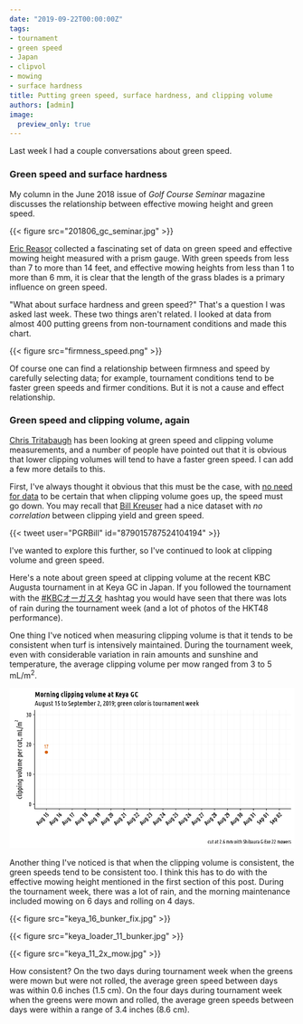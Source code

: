 ```yaml
---
date: "2019-09-22T00:00:00Z"
tags:
- tournament
- green speed
- Japan
- clipvol
- mowing
- surface hardness
title: Putting green speed, surface hardness, and clipping volume
authors: [admin]
image:
  preview_only: true
---
```


Last week I had a couple conversations about green speed. 

### Green speed and surface hardness

My column in the June 2018 issue of *Golf Course Seminar* magazine discusses the relationship between effective mowing height and green speed.

{{< figure src="201806_gc_seminar.jpg" >}}

[Eric Reasor](https://twitter.com/TurfBlade) collected a fascinating set of data on green speed and effective mowing height measured with a prism gauge. With green speeds from less than 7 to more than 14 feet, and effective mowing heights from less than 1 to more than 6 mm, it is clear that the length of the grass blades is a primary influence on green speed.

"What about surface hardness and green speed?" That's a question I was asked last week. These two things aren't related. I looked at data from almost 400 putting greens from non-tournament conditions and made this chart.

{{< figure src="firmness_speed.png" >}}

Of course one can find a relationship between firmness and speed by carefully selecting data; for example, tournament conditions tend to be faster green speeds and firmer conditions. But it is not a cause and effect relationship.

### Green speed and clipping volume, again

[Chris Tritabaugh](https://twitter.com/ct_turf/status/1174283524695830529?s=20) has been looking at green speed and clipping volume measurements, and a number of people have pointed out that it is obvious that lower clipping volumes will tend to have a faster green speed. I can add a few more details to this.

First, I've always thought it obvious that this must be the case, with [no need for data](https://www.blog.asianturfgrass.com/2017/06/i-dont-really-need-to-show-any-data-for-this-to-be-certain.html) to be certain that when clipping volume goes up, the speed must go down. You may recall that [Bill Kreuser](https://twitter.com/UNLturf/status/879015787524104194?s=20) had a nice dataset with *no correlation* between clipping yield and green speed.

{{< tweet user="PGRBill" id="879015787524104194" >}}

I've wanted to explore this further, so I've continued to look at clipping volume and green speed. 

Here's a note about green speed at clipping volume at the recent KBC Augusta tournament in at Keya GC in Japan. If you followed the tournament with the [#KBCオーガスタ](https://twitter.com/hashtag/KBC%E3%82%AA%E3%83%BC%E3%82%AC%E3%82%B9%E3%82%BF?src=hashtag_click) hashtag you would have seen that there was lots of rain during the tournament week (and a lot of photos of the HKT48 performance).

One thing I've noticed when measuring clipping volume is that it tends to be consistent when turf is intensively maintained. During the tournament week, even with considerable variation in rain amounts and sunshine and temperature, the average clipping volume per mow ranged from 3 to 5 mL/m<sup>2</sup>.

![gif of clip vol late aug](clipvol_perMow_animate.gif)

Another thing I've noticed is that when the clipping volume is consistent, the green speeds tend to be consistent too. I think this has to do with the effective mowing height mentioned in the first section of this post. During the tournament week, there was a lot of rain, and the morning maintenance included mowing on 6 days and rolling on 4 days. 

{{< figure src="keya_16_bunker_fix.jpg" >}}

{{< figure src="keya_loader_11_bunker.jpg" >}}

{{< figure src="keya_11_2x_mow.jpg" >}}

How consistent? On the two days during tournament week when the greens were mown but were not rolled, the average green speed between days was within 0.6 inches (1.5 cm). On the four days during tournament week when the greens were mown and rolled, the average green speeds between days were within a range of 3.4 inches (8.6 cm).




